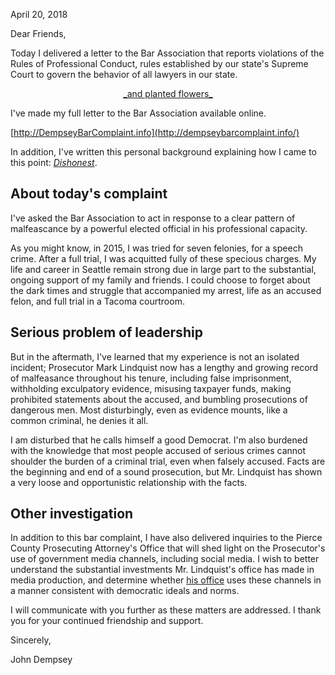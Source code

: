 <title>Letter to Friends - Lindquist Bar Complaint</title>

April 20, 2018

Dear Friends,

Today I delivered a letter to the Bar 
Association that reports violations of the 
Rules of Professional Conduct, rules 
established by our state's Supreme Court to 
govern the behavior of all lawyers in our 
state.

<center><a href=http://ladybug.today/tweet.html>_and planted flowers_</a></center>

I've made my full letter to the Bar Association available online.

[http://DempseyBarComplaint.info](http://dempseybarcomplaint.info/)

In addition, I've written this personal background explaining how I came to 
this point: _[Dishonest](dishonest.html)_.


## About today's complaint

I've asked the Bar Association to act 
in response to a clear pattern of malfeascance 
by a powerful elected official in his 
professional capacity.

As you might know, in 2015, I was tried for seven 
felonies, for a speech crime. After a full trial, I was 
acquitted fully of these specious charges.
My life and career in Seattle remain strong due in 
large part to the substantial, ongoing support of my 
family and friends. I could choose to forget about the 
dark times and struggle that accompanied my arrest, 
life as an accused felon, and full trial in a Tacoma 
courtroom. 

## Serious problem of leadership

But in the aftermath, I've learned that
my experience is not an isolated incident; Prosecutor Mark 
Lindquist now has a lengthy and growing record of 
malfeasance throughout his tenure, including false 
imprisonment, withholding exculpatory evidence, misusing taxpayer funds, 
making prohibited statements about the accused, and bumbling 
prosecutions of dangerous men. Most disturbingly, 
even as evidence mounts, like a common criminal, he 
denies it all.

I am disturbed that he calls himself a good 
Democrat. I'm also burdened with the knowledge 
that most people accused of serious crimes 
cannot shoulder the burden of a criminal trial, 
even when falsely accused. Facts are the 
beginning and end of a sound prosecution, but 
Mr. Lindquist has shown a very loose and 
opportunistic relationship with the facts.

## Other investigation

In addition to this bar complaint, I have also delivered inquiries to 
the Pierce County Prosecuting Attorney's Office that will shed light on 
the Prosecutor's use of government media channels, including social 
media. I wish to better understand the substantial investments Mr. 
Lindquist's office has made in media production, and determine whether 
[his office](https://en.wikipedia.org/w/index.php?title=Talk:Mark_Lindquist&oldid=828668826#Vandalism_originating_from_Pierce_County_ISP) uses these channels in a manner consistent with democratic 
ideals and norms.

I will communicate with you further as these matters are addressed.
I thank you for your continued friendship and support. 

Sincerely,

John Dempsey

